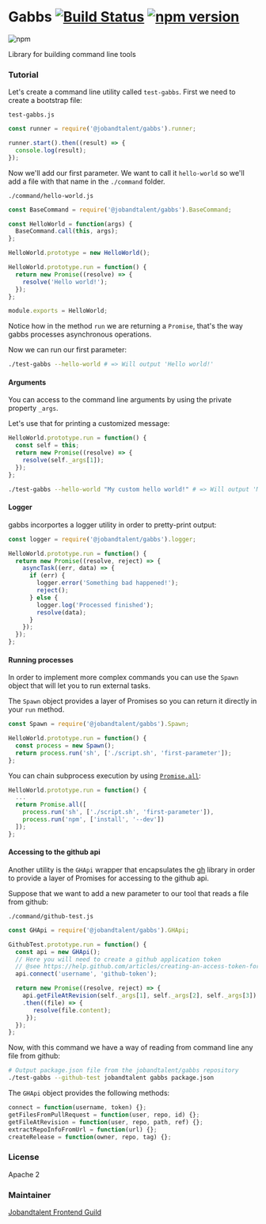 # Gabbs [![Build Status](https://circleci.com/gh/jobandtalent/gabbs.png?style=shield)](https://circleci.com/gh/jobandtalent/gabbs) [![npm version](https://badge.fury.io/js/%40jobandtalent%2Fgabbs.svg)](https://badge.fury.io/js/%40jobandtalent%2Fgabbs)
![npm](https://nodei.co/npm/@jobandtalent/gabbs.png?mini=true)

Library for building command line tools


### Tutorial

Let's create a command line utility called `test-gabbs`. First we need to create a bootstrap file:

`test-gabbs.js`

```javascript
const runner = require('@jobandtalent/gabbs').runner;

runner.start().then((result) => {
  console.log(result);
});
```

Now we'll add our first parameter. We want to call it `hello-world` so we'll add a file with that name in the `./command` folder.

`./command/hello-world.js`

```javascript
const BaseCommand = require('@jobandtalent/gabbs').BaseCommand;

const HelloWorld = function(args) {
  BaseCommand.call(this, args);
};

HelloWorld.prototype = new HelloWorld();

HelloWorld.prototype.run = function() {
  return new Promise((resolve) => {
    resolve('Hello world!');
  });
};

module.exports = HelloWorld;
```

Notice how in the method `run` we are returning a `Promise`, that's the way
gabbs processes asynchronous operations.

Now we can run our first parameter:

```bash
./test-gabbs --hello-world # => Will output 'Hello world!'
```

#### Arguments

You can access to the command line arguments by using the private property `_args`.

Let's use that for printing a customized message:

```javascript
HelloWorld.prototype.run = function() {
  const self = this;
  return new Promise((resolve) => {
    resolve(self._args[1]);
  });
};
```

```bash
./test-gabbs --hello-world "My custom hello world!" # => Will output 'My custom hello world!'
```

#### Logger

gabbs incorportes a logger utility in order to pretty-print output:

```javascript
const logger = require('@jobandtalent/gabbs').logger;

HelloWorld.prototype.run = function() {
  return new Promise((resolve, reject) => {
    asyncTask((err, data) => {
      if (err) {
        logger.error('Something bad happened!');
        reject();
      } else {
        logger.log('Processed finished');
        resolve(data);
      }
    });
  });
};
```

#### Running processes

In order to implement more complex commands you can use the `Spawn` object that will let you to run external tasks.

The `Spawn` object provides a layer of Promises so you can return it directly in your `run` method.

```javascript
const Spawn = require('@jobandtalent/gabbs').Spawn;

HelloWorld.prototype.run = function() {
  const process = new Spawn();
  return process.run('sh', ['./script.sh', 'first-parameter']);
};
```

You can chain subprocess execution by using [`Promise.all`](https://developer.mozilla.org/en-US/docs/Web/JavaScript/Reference/Global_Objects/Promise/all):

```javascript
HelloWorld.prototype.run = function() {
  ...
  return Promise.all([
    process.run('sh', ['./script.sh', 'first-parameter']),
    process.run('npm', ['install', '--dev'])
  ]);
};
```

#### Accessing to the github api

Another utility is the `GHApi` wrapper that encapsulates the [gh](https://www.npmjs.com/package/github) library in order to provide a layer of Promises for
accessing to the github api.

Suppose that we want to add a new parameter to our tool that reads a file from github:

`./command/github-test.js`

```javascript
const GHApi = require('@jobandtalent/gabbs').GHApi;

GithubTest.prototype.run = function() {
  const api = new GHApi();
  // Here you will need to create a github application token
  // @see https://help.github.com/articles/creating-an-access-token-for-command-line-use/
  api.connect('username', 'github-token');

  return new Promise((resolve, reject) => {
    api.getFileAtRevision(self._args[1], self._args[2], self._args[3])
    .then((file) => {
       resolve(file.content);
     });
  });
};
```

Now, with this command we have a way of reading from command line any file from github:

```bash
# Output package.json file from the jobandtalent/gabbs repository
./test-gabbs --github-test jobandtalent gabbs package.json
```

The `GHApi` object provides the following methods:

```javascript
connect = function(username, token) {};
getFilesFromPullRequest = function(user, repo, id) {};
getFileAtRevision = function(user, repo, path, ref) {};
extractRepoInfoFromUrl = function(url) {};
createRelease = function(owner, repo, tag) {};
```

### License

Apache 2

### Maintainer

[Jobandtalent Frontend Guild](mailto:frontend.team@jobandtalent.com)
